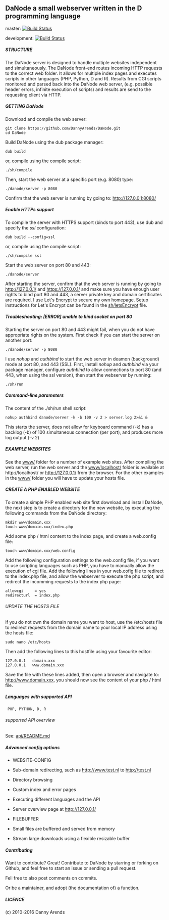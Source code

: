 DaNode a small webserver written in the D programming language
--------------------------------------------------------------

master: [![Build Status](https://travis-ci.org/DannyArends/DaNode.svg?branch=master)](https://travis-ci.org/DannyArends/DaNode)

development: [![Build Status](https://travis-ci.org/DannyArends/DaNode.svg?branch=development)](https://travis-ci.org/DannyArends/DaNode)

##### STRUCTURE

The DaNode server is designed to handle multiple websites independent and simultaneously. 
The DaNode front-end routes incoming HTTP requests to the correct web folder. It allows 
for multiple index pages and executes scripts in other languages (PHP, Python, D and R). 
Results from CGI scripts monitored and parsed back into the DaNode web server, (e.g. 
possible header errors, infinite execution of scripts) and results are send to the 
requesting client via HTTP.

##### GETTING DaNode

Download and compile the web server:

    git clone https://github.com/DannyArends/DaNode.git
    cd DaNode

Build DaNode using the dub package manager:

    dub build

or, compile using the compile script:

    ./sh/compile

Then, start the web server at a specific port (e.g. 8080) type:

    ./danode/server -p 8080

Confirm that the web server is running by going to: http://127.0.0.1:8080/

##### Enable HTTPs support

To compile the server with HTTPS support (binds to port 443), use dub and specify 
the _ssl_ configuration:

    dub build --config=ssl

or, compile using the compile script:

    ./sh/compile ssl

Start the web server on port 80 and 443:

    ./danode/server

After starting the server, confirm that the web server is running by going to http://127.0.0.1/ 
and https://127.0.0.1/ and make sure you have enough user rights to bind port 80 and 443, a server 
private key and domain certificates are required. I use Let's Encrypt to secure my own homepage. 
Setup instructions for Let's Encrypt can be found in the [sh/letsEncrypt](sh/letsEncrypt) file.

##### Troubleshooting: [ERROR]  unable to bind socket on port 80

Starting the server on port 80 and 443 might fail, when you do not have appropriate 
rights on the system. First check if you can start the server on another port:

    ./danode/server -p 8080

I use _nohup_ and _authbind_ to start the web server in deamon (background) mode at port 80, and 443 (SSL). 
First, install _nohup_ and _authbind_ via your package manager, configure _authbind_ to allow 
connections to port 80 (and 443, when using the ssl version), then start the webserver by running:

    ./sh/run

##### Command-line parameters

The content of the ./sh/run shell script:

    nohup authbind danode/server -k -b 100 -v 2 > server.log 2>&1 &

This starts the server, does not allow for keyboard command (-k) has a backlog (-b) 
of 100 simultaneous connection (per port), and produces more log output (-v 2)

##### EXAMPLE WEBSITES

See the [www/](www/) folder for a number of example web sites. After compiling the web 
server, run the web server and the [www/localhost/](www/localhost/) folder is available 
at http://localhost/ or http://127.0.0.1/ from the browser. For the other examples in 
the [www/](www/) folder you will have to update your hosts file.

##### CREATE A PHP ENABLED WEBSITE

To create a simple PHP enabled web site first download and install DaNode, the next 
step is to create a directory for the new website, by executing the following commands 
from the DaNode directory:

    mkdir www/domain.xxx
    touch www/domain.xxx/index.php

Add some php / html content to the index page, and create a web.config file:

    touch www/domain.xxx/web.config

Add the following configuration settings to the web.config file, if you want to use 
scripting languages such as PHP, you have to manually allow the execution of cgi file. 
Add the following lines in your web.cofig file to redirect to the index.php file, and 
allow the webserver to execute the php script, and redirect the incomming requests to 
the index.php page:

    allowcgi     = yes
    redirecturl  = index.php

###### UPDATE THE HOSTS FILE

If you do not own the domain name you want to host, use the /etc/hosts file to redirect 
requests from the domain name to your local IP address using the hosts file:

    sudo nano /etc/hosts

Then add the following lines to this hostfile using your favourite editor:

    127.0.0.1   domain.xxx
    127.0.0.1   www.domain.xxx

Save the file with these lines added, then open a browser and navigate to: 
http://www.domain.xxx, you should now see the content of your php / html file.

##### Languages with supported API

     PHP, PYTHON, D, R

###### supported API overview

See: [api/README.md](api/README.md)

##### Advanced config options

  - WEBSITE-CONFIG
   - Sub-domain redirecting, such as http://www.test.nl to http://test.nl
   - Directory browsing
   - Custom index and error pages
   - Executing different languages and the API
   - Server overview page at http://127.0.0.1/

  - FILEBUFFER
   - Small files are buffered and served from memory
   - Stream large downloads using a flexible resizable buffer

##### Contributing

Want to contribute? Great! Contribute to DaNode by starring or forking on Github, 
and feel free to start an issue or sending a pull request.

Fell free to also post comments on commits.

Or be a maintainer, and adopt (the documentation of) a function.

##### LICENCE

(c) 2010-2016 Danny Arends

